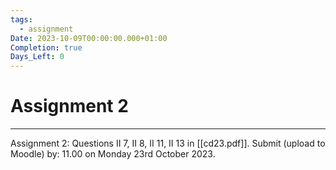 ```yaml
---
tags:
  - assignment
Date: 2023-10-09T00:00:00.000+01:00
Completion: true
Days_Left: 0
---
```

# Assignment 2
---

Assignment 2:
Questions II 7, II 8, II 11, II 13 in [[cd23.pdf]].
Submit (upload to Moodle) by: 11.00 on Monday 23rd October 2023.